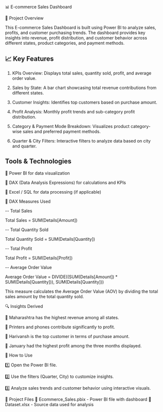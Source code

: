 📊 E-commerce Sales Dashboard

📌 Project Overview

This E-commerce Sales Dashboard is built using Power BI to analyze sales, profits, and customer purchasing trends. The dashboard provides key insights into revenue, profit distribution, and customer behavior across different states, product categories, and payment methods.

## 📈 Key Features
 1. KPIs Overview: Displays total sales, quantity sold, profit, and average order value.
 
 2. Sales by State: A bar chart showcasing total revenue contributions from different states.
    
 3. Customer Insights: Identifies top customers based on purchase amount.
    
 4. Profit Analysis: Monthly profit trends and sub-category profit distribution.
    
 5. Category & Payment Mode Breakdown: Visualizes product category-wise sales and preferred payment methods.
    
 6. Quarter & City Filters: Interactive filters to analyze data based on city and quarter.

## Tools & Technologies
🔹 Power BI for data visualization

🔹 DAX (Data Analysis Expressions) for calculations and KPIs

🔹 Excel / SQL for data processing (if applicable)

🔢 DAX Measures Used

-- Total Sales

Total Sales = SUM(Details[Amount])

-- Total Quantity Sold

Total Quantity Sold = SUM(Details[Quantity])

-- Total Profit

Total Profit = SUM(Details[Profit])

-- Average Order Value

Average Order Value = DIVIDE((SUM(Details[Amount]) * SUM(Details[Quantity])), SUM(Details[Quantity]))

This measure calculates the Average Order Value (AOV) by dividing the total sales amount by the total quantity sold.

🔍 Insights Derived

📌 Maharashtra has the highest revenue among all states.

📌 Printers and phones contribute significantly to profit.

📌 Harivansh is the top customer in terms of purchase amount.

📌 January had the highest profit among the three months displayed.

🚀 How to Use

1️⃣ Open the Power BI file.

2️⃣ Use the filters (Quarter, City) to customize insights.

3️⃣ Analyze sales trends and customer behavior using interactive visuals.

📂 Project Files
📁 Ecommerce_Sales.pbix - Power BI file with dashboard
📁 Dataset.xlsx - Source data used for analysis








